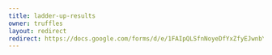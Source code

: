 ```yaml
---
title: ladder-up-results
owner: truffles
layout: redirect
redirect: https://docs.google.com/forms/d/e/1FAIpQLSfnNoyeDfYxZfyEJwnbY6XzaXrQV5IclWnfjxGpYOZDZbuEFQ/viewform
---
```


